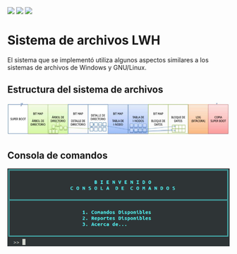 ![](https://img.shields.io/github/stars/xJosee/SistemaArchivos) ![](https://img.shields.io/github/forks/xJosee/SistemaArchivos) ![](https://img.shields.io/github/issues/xJosee/SistemaArchivos)

# Sistema de archivos LWH 
El sistema que se implementó utiliza algunos aspectos similares a los sistemas de archivos de Windows y GNU/Linux.
## Estructura del sistema de archivos

![Estructura del sistema de archivos LWH](https://github.com/xJosee/SistemaArchivos/blob/master/Assets/estructura.png)

## Consola de comandos
![Estructura del sistema de archivos LWH](https://github.com/xJosee/SistemaArchivos/blob/master/Assets/Principal.png)

